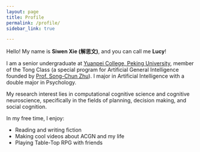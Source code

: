 ```yaml
---
layout: page
title: Profile
permalink: /profile/
sidebar_link: true

---
```


Hello! My name is **Siwen Xie (解思文)**, and you can call me **Lucy**!

I am a senior undergraduate at [Yuanpei College, Peking University](https://yuanpei.pku.edu.cn/en/), member of the Tong Class (a special program for Artificial General Intelligence founded by [Prof. Song-Chun Zhu](http://www.stat.ucla.edu/~sczhu/)). I major in Artificial Intelligence  with a double major in Psychology. 

My research interest lies in computational cognitive science and cognitive neuroscience, specifically in the fields of planning, decision making, and social cognition.

In my free time, I enjoy:

- Reading and writing fiction
- Making cool videos about ACGN and my life
- Playing Table-Top RPG with friends

